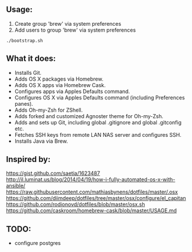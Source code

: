 Usage:
------

1) Create group 'brew' via system preferences
2) Add users to group 'brew' via system preferences

```
./bootstrap.sh
```

What it does:
-------------

- Installs Git.
- Adds OS X packages via Homebrew.
- Adds OS X apps via Homebrew Cask.
- Configures apps via Apples Defaults command.
- Configures OS X via Apples Defaults command (including Preferences panes).
- Adds Oh-my-Zsh for ZShell.
- Adds forked and customized Agnoster theme for Oh-my-Zsh.
- Adds and sets up Git, including global .gitignore and global .gitconfig etc.
- Fetches SSH keys from remote LAN NAS server and configures SSH.
- Installs Java via Brew.

Inspired by:
------------

https://gist.github.com/saetia/1623487
http://il.luminat.us/blog/2014/04/19/how-i-fully-automated-os-x-with-ansible/
https://raw.githubusercontent.com/mathiasbynens/dotfiles/master/.osx
https://github.com/diimdeep/dotfiles/tree/master/osx/configure/el_capitan
https://github.com/rodionovd/dotfiles/blob/master/osx.sh
https://github.com/caskroom/homebrew-cask/blob/master/USAGE.md

TODO:
-----

- configure postgres
